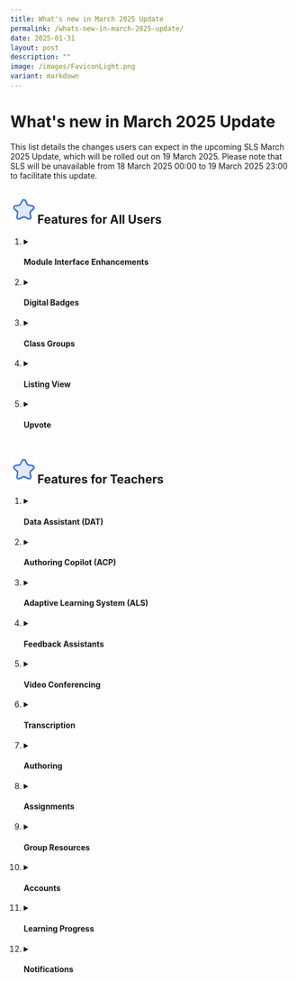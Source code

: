 ```yaml
---
title: What's new in March 2025 Update
permalink: /whats-new-in-march-2025-update/
date: 2025-01-31
layout: post
description: ""
image: /images/FaviconLight.png
variant: markdown
---
```

<h1>What's new in March 2025 Update</h1>
<p>This list details the changes users can expect in the upcoming SLS March 2025 Update, which will be rolled out on 19 March 2025. Please note that SLS will be unavailable from 18 March 2025 00:00 to 19 March 2025 23:00 to facilitate this update.</p>
<h2><img src="/images/Icons/Star.svg" style="width:3rem; display: inline;">Features for All Users</h2>
<ol>
<li><details><summary><h4>Module Interface Enhancements</h4></summary>
<ol>
<li>Teachers and students can choose between "Standard” and “Wide” modes for modules under “Appearance Settings”. </li>
<li>The left menu can be pinned for easy reference to the module plan.</li>
<li>The navigation bar at the bottom of the module is enhanced for easier navigation across pages, activities and sections.</li>
<li> A “Top” button is also added for quick navigation to the top of each page.</li>
</ol></details></li>

<li><details><summary><h4>Digital Badges</h4></summary>
<ol>
<li>Digital badges can be earned by students and teachers (as students) upon meeting set conditions when attempting MOE Library modules.</li>
<li>These digital badges will be displayed on their Profile subpages, which can be viewed by clicking on their avatars.</li>
</ol>
</details></li>
<li><details><summary><h4>Class Groups</h4></summary>
<ol>
<li>Teachers and students can click on the class group icon in the top left corner of their assignment to navigate back to their class group.</li>
<li>Teachers and students can view each class group forum topic and poll as a unique page with a unique URL.</li>
<li>Teachers and students can search for their class groups in the Class Groups listing page using the search bar.</li>
<li>The user interface for class groups has been enhanced. When viewing members in class groups, teachers and students can see the listing of all members, including their avatars.</li>
</ol>
</details></li>
<li><details><summary><h4>Listing View</h4></summary>
<ol>
<li> Resource and assignment listings will default to the list view. The system will retain teachers' and students' preferred view based on their last access on the same device.</li>
</ol>
</details></li>
<li><details><summary><h4>Upvote</h4></summary>
<ol>
<li>Teachers and students can vote for posts in discussions and class group forums. This feature can be enabled or disabled by teachers.</li>
<li>Teachers and students can vote for modules in the MOE Library (for both teachers and students) and the Community Gallery (for teachers only). They can also sort their search results by “Most Voted ".</li>
</ol>
<li><details><summary><h4>Discussions and Forums</h4></summary>
<ol>
<li>Teachers and students can view the latest comments for each post in discussions and class group forums without needing to open the post. They can also sort posts by “Latest” and “Most Voted”.</li>
<li>Avatars of teachers and students are&nbsp;shown next to their names in posts and comments.</li>
</ol></details></li>

<li><details><summary><h4>Google Enhancements</h4></summary>
<ol>
<li>When viewing Google documents, a tooltip has been added to indicate which Google Drive account the file is shared with.</li>
</ol>
</details></li>
	
<li><details><summary><h4>Module Credits</h4></summary>
<ol>
<li>Teachers and students can see who created the module in MOE Library (for both teachers and students) or Community Gallery (for teachers only) and to whom it is credited under the Module Details subpage. Clicking on the names of the authors and contributors will open their Profile subpages.</li>
</ol>
</details></li>
</details></li></ol>

<h2><img src="/images/Icons/Star.svg" style="width:3rem; display: inline;">Features for Teachers</h2>
<ol>
<li><details><summary><h4>Data Assistant (DAT)</h4></summary>
<ul>
<li><strong>Analyse Responses</strong>: This <a target="_blank" href="/teacher-user-guide/assess/analyse-students-responses-with-data-assistant/">new feature</a> allows teachers to ask stock or customised questions about data in the Aggregated Student Response page for Free-Response Questions, the Interactive Thinking Tool (ITT), the discussion boards and forums. Teachers can query data for trends and analysis using customisable queries.</li>
<li><strong>Follow-up</strong>: Teachers can view a list of students clustered based on set criteria and perform follow-up actions like mass-adding comments and/or filtering students. They can also bookmark responses in ITT and add keyword tags to posts in the discussion boards and forums.</li>
</ul>
</details></li>
<li><details><summary><h4>Authoring Copilot (ACP)</h4></summary>
<ul>
<li><strong>Additional Question Types</strong>: Teachers can use <a target="_blank" href="/teacher-user-guide/author/use-authoring-copilot-to-create-new-quizzes/">ACP</a> to generate more question types like Error Editing, Fill-in-the-Blanks and Interactive Thinking Tool.</li>
<li><strong>Suggested Answer for Free Response Questions</strong>: Teachers can generate suggested answers alongside Free Response Questions.</li>
<li><strong>Direct Generation from Component Bar:</strong> Teachers can use <a target="_blank" href="/teacher-user-guide/author/use-authoring-copilot-to-create-new-activities-components/">ACP to generate components</a>  directly from the component bar, and regenerate components based on existing components.</li>
<li><strong>Templates</strong>: Teachers can select MOE or personal templates in SLS for ACP to use in generating sections, activities, quizzes and/or components.</li>
<li><strong>Subject/Level Tagging</strong>: Teachers can now tag subjects and levels independently without content map dependency.</li>
</ul>
</details></li>
<li><details><summary><h4>Adaptive Learning System (ALS)</h4></summary>
<ul>
<li><strong>Prioritisation</strong>: Teachers can select topics/subtopics for ALS to prioritise in recommending to students in class groups, and alert students to these recommendations by sending notifications.</li>
<li><strong>Linked Activities</strong>: Teachers can <a target="_blank" href="/teacher-user-guide/discover/link-activities-in-als-content/">link activities</a>  to be recommended in a series in ALS.</li>
</ul>
</details></li>
<li><details><summary><h4>Feedback Assistants</h4></summary>
<ul>
<li><strong>Combine Feedback Assistants</strong>: Teachers can send students’ responses to both <a target="_blank" href="/teacher-user-guide/assess/add-language-feedback-assistant-for-english/">Language Feedback Assistant for English (LangFA-EL)</a> and <a target="_blank" href="/teacher-user-guide/assess/add-short-answer-feedback-assistant/">Short Answer Feedback Assistant (ShortAnsFA)</a> to allow students to receive more than one type of feedback in a single response.</li>
</ul>
</details></li>
<li><details><summary><h4>Video Conferencing</h4></summary>
<ul>
<li><strong>Google Meet Links</strong>: Teachers can <a target="_blank" href="/teacher-user-guide/collaborate/add-google-meet-link/">create Google Meet video conference links</a> from their linked Google accounts for Class Groups and Assignments, specific to module, section, activity and teams within activities. Unique assignment Google Meet links can be generated by activities or teams for differentiated access. Teachers have the option to set different levels of security — Restricted, Trusted, or Open — based on their preference and use case.</li>
</ul>
</details></li>
<li><details><summary><h4>Transcription</h4></summary>
<ul>
<li><strong>Video/ Audio Transcription</strong>: If <a target="_blank" href="/teacher-user-guide/author/insert-transcript-for-video-audio/">transcription is enabled</a>, teachers can view the entire transcript with timestamps on the audio and video details subpage.</li>
</ul>
</details></li>
<li><details><summary><h4>Authoring</h4></summary>
<ul>
<li><strong>Module Plan</strong>: Teachers can view module, section, activity and quiz notes, as well as descriptions and durations (if applicable) in the Module Plan and print it for use in non-digital&nbsp;lessons.</li>
<li><strong>Split-Page Media</strong>: &nbsp;When 
<a target="_blank" href="/teacher-user-guide/author/add-split-page-media/">splitting PowerPoint files</a> across pages in activities, placeholders will be shown based on the number of slides uploaded, allowing teachers to navigate elsewhere while the media is being processed.</li>
<li><strong>Split YouTube Videos Across Pages</strong>:&nbsp;Teachers can <a target="_blank" href="/teacher-user-guide/author/add-split-page-media/">split YouTube videos</a> across pages in an activity based on defined timestamps and set strict start and end times for these videos.</li>
<li><strong>Interactive Response Questions</strong>: Teachers can set interactive response questions that automatically return marks to students after their attempt. These questions can be set by <a target="_blank" href="/teacher-user-guide/author/html5-content-development/">uploading corresponding HTML5 files</a> to the Free-Response Question.</li>
<li><strong>Quiz-level Rubrics</strong>: Teachers can <a target="_blank" href="/teacher-user-guide/author/add-rubrics-to-audio-and-free-response-questions/">create and apply quiz-level grading rubrics</a>, with the option to hide them before student attempts. After their attempt, students will be able to see their awarded bands from the rubrics.</li>
<li><strong>Rubrics Bands</strong>: The number of rubric bands has been expanded to allow up to 8 bands.</li>
<li><strong>Hiding Quiz Marks</strong>: Teachers can choose to <a target="_blank" href="/teacher-user-guide/author/add-rubrics-to-audio-and-free-response-questions/">hide quiz marks</a> in the quiz settings, which will hide quiz scores, rubric marks, and marks for each question.</li>
<li><strong>Different Option Marks</strong>: Teachers can now <a target="_blank" href="/teacher-user-guide/author/add-multiple-choice-questions/">allocate different marks</a> to options in Multiple-Choice Questions (MCQs) and Multiple-Response Questions (MRQs).</li>
<li><strong>Active Learning Process Tagging of Quiz</strong>: Newly-created quizzes will be auto-tagged to “Custom” instead of “Facilitate Demonstration of Learning” under Active Learning Process (ALP).</li>
<li><strong>Automated Tagging</strong>: <a target="_blank" href="/teacher-user-guide/author/add-module-tags/">Module tags </a>will be automatically applied to newly-created sections, and <a target="_blank" href="/teacher-user-guide/author/add-question-tags/">Section tags </a> will be automatically applied to newly-created components.</li>
</ul>
</details></li>
<li><details><summary><h4>Assignments</h4></summary>
<ul>
<li><strong>Assignment Due Date</strong>: Teachers can now set assignment due date beyond 15 December.</li>
<li><strong>Report Downloading</strong>: Teachers can download assignment marks and responses directly from the class group assignment listing.</li>
</ul>
</details></li>
<li><details><summary><h4>Group Resources</h4></summary>
<ul>
<li><strong>Report Downloading</strong>: Teachers can download resource marks and responses directly from the class group resource listing.</li>
</ul>
</details></li>	
<li><details><summary><h4>Accounts</h4></summary>
<ul>
<li><strong>Account Inactivation</strong>: Teacher accounts that have not been accessed for 90 days will be inactivated and require reactivation by an Account Manager for security reasons.</li>
</ul>
</details></li>
<li><details><summary><h4>Learning Progress</h4></summary>
<ul>
<li><strong>Error Tracker</strong>: Teachers can use error categories established by MOE Content Approvers to <a href="/teacher-user-guide/assess/annotate-underline-students-responses/" target="_blank">tag specific error types</a> in students’ responses and track them using the Error Tracker in Learning Progress. If a question is tagged to a content map with a prescribed list of error tags, teachers can use the auto-complete tag suggestions to easily tag student errors when creating annotation cards. These annotation cards with error tags will be tabulated and displayed under the Learning Progress - Error Tracker of the class group, viewable by both <a href="/teacher-user-guide/track-progress/access-error-tracker/" target="_blank">teachers</a> and <a href="/student-user-guide/track-progress/access-error-tracker/" target="_blank">students</a>.</li>
</ul>
</details></li>
<li><details><summary><h4>Notifications</h4></summary>
<ul>
<li><strong>Comment Notifications</strong>: Teachers can notify students when they add comments in <a target="_blank" href="/teacher-user-guide/collaborate/add-an-interactive-thinking-tool/">Interactive Thinking Tools (ITT)</a>, <a target="_blank" href="/teacher-user-guide/collaborate/add-a-discussion/">discussion boards</a> or <a target="_blank" href="/teacher-user-guide/collaborate/about-the-forum/">class group forums</a>.</li>
<li><strong>Monitor and Notify</strong>: Teachers can select students from the <a target="_blank" href="/teacher-user-guide/assess/monitor-students-responses-in-an-assignment/">Monitor Assignment page</a> to send them custom messages and notifications.</li>
</ul>
</details></li>
</ol>
